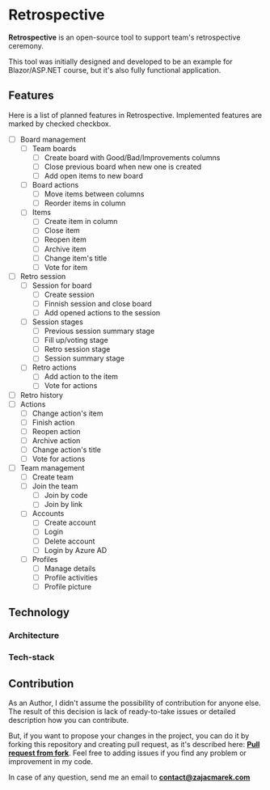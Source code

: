 # Retrospective

**Retrospective** is an open-source tool to support team's retrospective ceremony.

This tool was initially designed and developed to be an example for Blazor/ASP.NET course, but it's also fully functional application.

## Features

Here is a list of planned features in Retrospective. Implemented features are marked by checked checkbox.

- [ ] Board management
    - [ ] Team boards
        - [ ] Create board with Good/Bad/Improvements columns
        - [ ] Close previous board when new one is created
        - [ ] Add open items to new board
    - [ ] Board actions
        - [ ] Move items between columns
        - [ ] Reorder items in column
    - [ ] Items
        - [ ] Create item in column
        - [ ] Close item
        - [ ] Reopen item
        - [ ] Archive item
        - [ ] Change item's title
        - [ ] Vote for item
- [ ] Retro session
    - [ ] Session for board
        - [ ] Create session
        - [ ] Finnish session and close board
        - [ ] Add opened actions to the session
    - [ ] Session stages
        - [ ] Previous session summary stage
        - [ ] Fill up/voting stage
        - [ ] Retro session stage
        - [ ] Session summary stage
    - [ ] Retro actions
        - [ ] Add action to the item
        - [ ] Vote for actions
- [ ] Retro history
- [ ] Actions
    - [ ] Change action's item
    - [ ] Finish action
    - [ ] Reopen action
    - [ ] Archive action
    - [ ] Change action's title
    - [ ] Vote for actions
- [ ] Team management
    - [ ] Create team
    - [ ] Join the team
        - [ ] Join by code
        - [ ] Join by link
    - [ ] Accounts
        - [ ] Create account
        - [ ] Login
        - [ ] Delete account
        - [ ] Login by Azure AD
    - [ ] Profiles
        - [ ] Manage details
        - [ ] Profile activities
        - [ ] Profile picture

## Technology

### Architecture

### Tech-stack

## Contribution

As an Author, I didn't assume the possibility of contribution for anyone else. The result of this decision is lack of ready-to-take issues or detailed description how you can contribute.

But, if you want to propose your changes in the project, you can do it by forking this repository and creating pull request, as it's described here:
**[Pull request from fork](https://docs.github.com/en/pull-requests/collaborating-with-pull-requests/proposing-changes-to-your-work-with-pull-requests/creating-a-pull-request-from-a-fork)**. Feel free to adding issues if you find any problem or improvement in my code.

In case of any question, send me an email to **contact@zajacmarek.com**